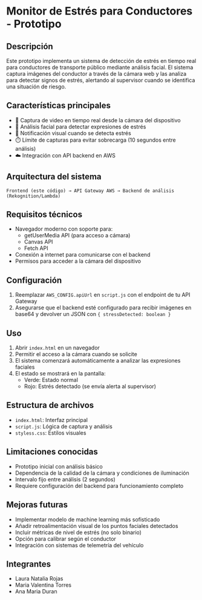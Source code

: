 # Monitor de Estrés para Conductores - Prototipo

## Descripción

Este prototipo implementa un sistema de detección de estrés en tiempo real para conductores de transporte público mediante análisis facial. El sistema captura imágenes del conductor a través de la cámara web y las analiza para detectar signos de estrés, alertando al supervisor cuando se identifica una situación de riesgo.

## Características principales

- 🎥 Captura de video en tiempo real desde la cámara del dispositivo
- 🤖 Análisis facial para detectar expresiones de estrés
- 🚨 Notificación visual cuando se detecta estrés
- ⏱️ Límite de capturas para evitar sobrecarga (10 segundos entre análisis)
- ☁️ Integración con API backend en AWS

## Arquitectura del sistema

```
Frontend (este código) → API Gateway AWS → Backend de análisis (Rekognition/Lambda)
```

## Requisitos técnicos

- Navegador moderno con soporte para:
  - getUserMedia API (para acceso a cámara)
  - Canvas API
  - Fetch API
- Conexión a internet para comunicarse con el backend
- Permisos para acceder a la cámara del dispositivo

## Configuración

1. Reemplazar `AWS_CONFIG.apiUrl` en `script.js` con el endpoint de tu API Gateway
2. Asegurarse que el backend esté configurado para recibir imágenes en base64 y devolver un JSON con `{ stressDetected: boolean }`

## Uso

1. Abrir `index.html` en un navegador
2. Permitir el acceso a la cámara cuando se solicite
3. El sistema comenzará automáticamente a analizar las expresiones faciales
4. El estado se mostrará en la pantalla:
   - Verde: Estado normal
   - Rojo: Estrés detectado (se envía alerta al supervisor)

## Estructura de archivos

- `index.html`: Interfaz principal
- `script.js`: Lógica de captura y análisis
- `styless.css`: Estilos visuales

## Limitaciones conocidas

- Prototipo inicial con análisis básico
- Dependencia de la calidad de la cámara y condiciones de iluminación
- Intervalo fijo entre análisis (2 segundos)
- Requiere configuración del backend para funcionamiento completo

## Mejoras futuras

- Implementar modelo de machine learning más sofisticado
- Añadir retroalimentación visual de los puntos faciales detectados
- Incluir métricas de nivel de estrés (no solo binario)
- Opción para calibrar según el conductor
- Integración con sistemas de telemetría del vehículo

## Integrantes

- Laura Natalia Rojas
- Maria Valentina Torres
- Ana Maria Duran
